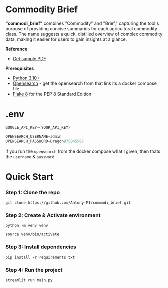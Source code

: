 # Commodity Brief

**"commodi_brief"** combines "Commodity" and "Brief," capturing the tool's purpose of providing concise summaries for each agricultural commodity class. The name suggests a quick, distilled overview of complex commodity data, making it easier for users to gain insights at a glance.

**Reference**
- [Get sample PDF](https://www.usda.gov/oce/commodity/wasde)

**Prerequisites**
- [Python 3.10+](https://www.python.org/downloads/#:~:text=Python%203.10.15,Release%20Notes)
- [Opensearch](https://github.com/Antony-M1/opensearch_docker) - get the opensearch from that link its a docker compose file.
- [Flake 8](https://marketplace.visualstudio.com/items?itemName=ms-python.flake8) for the PEP 8 Standard Edition

# .env
```py
GOOGLE_API_KEY=<YOUR_API_KEY>

OPENSEARCH_USERNAME=admin
OPENSEARCH_PASSWORD=Dragon@75845567
```
if you run the `opensearch` from the docker compose what I given, then thats the `username` & `password`

# Quick Start
### Step 1: Clone the repo
```
git clone https://github.com/Antony-M1/commodi_brief.git
```
### Step 2: Create & Activate environment
```
python -m venv venv
```
```
source venv/bin/activate
```

### Step 3: Install dependencies
```
pip install -r requirements.txt
```

### Step 4: Run the project
```
streamlit run main.py
```
